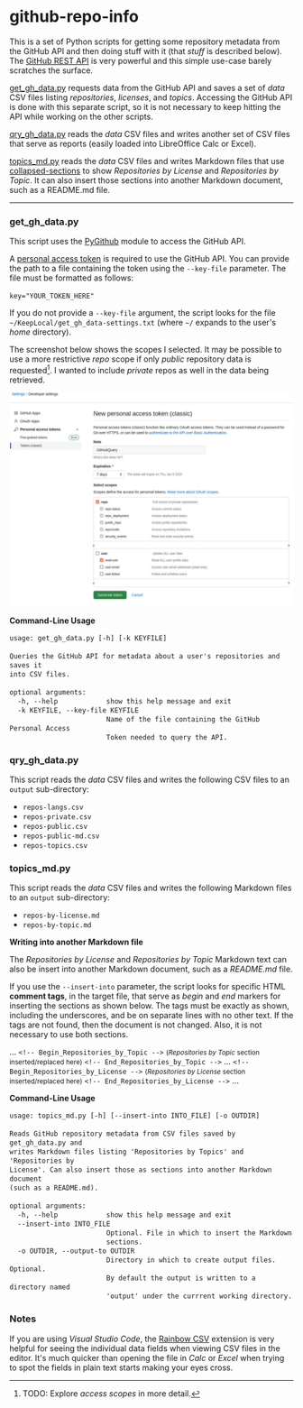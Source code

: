 # github-repo-info

This is a set of Python scripts for getting some repository metadata from the GitHub API and then doing stuff with it (that *stuff* is described below). The [GitHub REST API](https://docs.github.com/en/rest/guides/getting-started-with-the-rest-api) is very powerful and this simple use-case barely scratches the surface.

[get_gh_data.py](#get_gh_datapy) requests data from the GitHub API and saves a set of *data* CSV files listing *repositories*, *licenses*, and *topics*. Accessing the GitHub API is done with this separate script, so it is not necessary to keep hitting the API while working on the other scripts.

[qry_gh_data.py](#qry_gh_datapy) reads the *data* CSV files and writes another set of CSV files that serve as reports (easily loaded into LibreOffice Calc or Excel).

[topics_md.py](#topics_mdpy) reads the *data* CSV files and writes Markdown files that use [collapsed-sections](https://docs.github.com/en/get-started/writing-on-github/working-with-advanced-formatting/organizing-information-with-collapsed-sections) to show *Repositories by License* and *Repositories by Topic*. It can also insert those sections into another Markdown document, such as a README.md file.

---

### get_gh_data.py

This script uses the [PyGithub](https://pypi.org/project/PyGithub/) module to access the GitHub API.

A [personal access token](https://docs.github.com/en/authentication/keeping-your-account-and-data-secure/creating-a-personal-access-token) is required to use the GitHub API. You can provide the path to a file containing the token using the `--key-file` parameter. The file must be formatted as follows:

`key="YOUR_TOKEN_HERE"`

If you do not provide a `--key-file` argument, the script looks for the file `~/KeepLocal/get_gh_data-settings.txt` (where `~/` expands to the user's *home* directory).

The screenshot below shows the scopes I selected. It may be possible to use a more restrictive *repo* scope if only *public* repository data is requested[^1]. I wanted to include *private* repos as well in the data being retrieved.

![screenshot of creating a personal access token](readme_images/new-personal-access-token.jpg)


**Command-Line Usage**

```
usage: get_gh_data.py [-h] [-k KEYFILE]

Queries the GitHub API for metadata about a user's repositories and saves it
into CSV files.

optional arguments:
  -h, --help            show this help message and exit
  -k KEYFILE, --key-file KEYFILE
                        Name of the file containing the GitHub Personal Access
                        Token needed to query the API.
```


### qry_gh_data.py

This script reads the *data* CSV files and writes the following CSV files to an `output` sub-directory:
- `repos-langs.csv`
- `repos-private.csv`
- `repos-public.csv`
- `repos-public-md.csv`
- `repos-topics.csv`


### topics_md.py

This script reads the *data* CSV files and writes the following Markdown files to an `output` sub-directory:
- `repos-by-license.md`
- `repos-by-topic.md`

**Writing into another Markdown file**

The *Repositories by License* and *Repositories by Topic* Markdown text can also be insert into another Markdown document, such as a *README.md* file.

If you use the `--insert-into` parameter, the script looks for specific HTML **comment tags**, in the target file, that serve as *begin* and *end* markers for inserting the sections as shown below. The tags must be exactly as shown, including the underscores, and be on separate lines with no other text. If the tags are not found, then the document is not changed. Also, it is not necessary to use both sections.

...
`<!-- Begin_Repositories_by_Topic -->`
<small>(*Repositories by Topic* section inserted/replaced here)</small>
`<!-- End_Repositories_by_Topic -->`
...
`<!-- Begin_Repositories_by_License -->`
<small>(*Repositories by License* section inserted/replaced here)</small>
`<!-- End_Repositories_by_License -->`
...

**Command-Line Usage**

```
usage: topics_md.py [-h] [--insert-into INTO_FILE] [-o OUTDIR]

Reads GitHub repository metadata from CSV files saved by get_gh_data.py and
writes Markdown files listing 'Repositories by Topics' and 'Repositories by
License'. Can also insert those as sections into another Markdown document
(such as a README.md).

optional arguments:
  -h, --help            show this help message and exit
  --insert-into INTO_FILE
                        Optional. File in which to insert the Markdown
                        sections.
  -o OUTDIR, --output-to OUTDIR
                        Directory in which to create output files. Optional.
                        By default the output is written to a directory named
                        'output' under the currrent working directory.
```

### Notes

If you are using *Visual Studio Code*, the [Rainbow CSV](https://marketplace.visualstudio.com/items?itemName=mechatroner.rainbow-csv) extension is very helpful for seeing the individual data fields when viewing CSV files in the editor. It's much quicker than opening the file in *Calc* or *Excel* when trying to spot the fields in plain text starts making your eyes cross.

[^1]: TODO: Explore *access scopes* in more detail.